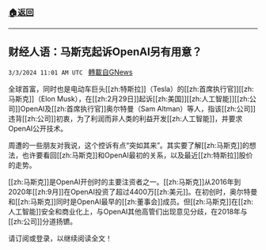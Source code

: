 ###  [:house:返回](README.md)
---


## 财经人语：马斯克起诉OpenAI另有用意？
`3/3/2024 11:01 AM UTC ` [轉載自GNews](https://gnews.org/articles/2360859)

全球首富，同时也是电动车巨头[[zh:特斯拉]]（Tesla）的[[zh:首席执行官]][[zh:马斯克]]（Elon Musk），在[[zh:2月29日]]起诉[[zh:美国]][[zh:人工智能]][[zh:公司]]OpenAI及[[zh:首席执行官]]奥尔特曼（Sam Altman）等人，指该[[zh:公司]]违背[[zh:公司]]初衷，为了利润而非人类的利益开发[[zh:人工智能]]，并要求OpenAI公开技术。

周遭的一些朋友对我说，这个控诉有点“突如其来”。其实要了解[[zh:马斯克]]的想法，也许要看回[[zh:马斯克]]和OpenAI最初的关系，以及最近[[zh:特斯拉]]股价的走势。

[[zh:马斯克]]是OpenAI开创时的主要注资者之一。[[zh:马斯克]]从2016年到2020年[[zh:9月]]在OpenAI投资了超过4400万[[zh:美元]]。在初创时，奥尔特曼和[[zh:马斯克]]同时是OpenAI最早的[[zh:董事会]]成员。但[[zh:马斯克]]在[[zh:人工智能]]安全和商业化上，与OpenAI其他高管们出现意见分歧，在2018年与[[zh:公司]]分道扬镳。

请订阅或登录，以继续阅读全文！
